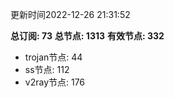 更新时间2022-12-26 21:31:52

**总订阅: 73**
**总节点: 1313**
**有效节点: 332**
- trojan节点: 44
- ss节点: 112
- v2ray节点: 176
